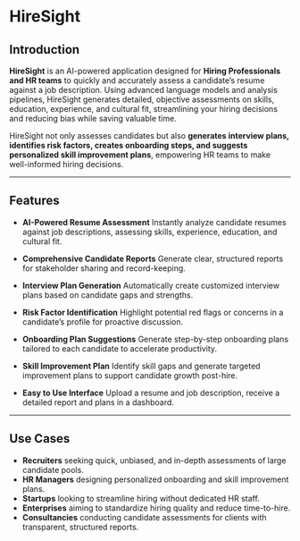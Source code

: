 # HireSight

## Introduction

**HireSight** is an AI-powered application designed for **Hiring Professionals and HR teams** to quickly and accurately assess a candidate’s resume against a job description. Using advanced language models and analysis pipelines, HireSight generates detailed, objective assessments on skills, education, experience, and cultural fit, streamlining your hiring decisions and reducing bias while saving valuable time.

HireSight not only assesses candidates but also **generates interview plans, identifies risk factors, creates onboarding steps, and suggests personalized skill improvement plans**, empowering HR teams to make well-informed hiring decisions.

---

## Features

- **AI-Powered Resume Assessment**
  Instantly analyze candidate resumes against job descriptions, assessing skills, experience, education, and cultural fit.

- **Comprehensive Candidate Reports**
  Generate clear, structured reports for stakeholder sharing and record-keeping.

- **Interview Plan Generation**
  Automatically create customized interview plans based on candidate gaps and strengths.

- **Risk Factor Identification**
  Highlight potential red flags or concerns in a candidate’s profile for proactive discussion.

- **Onboarding Plan Suggestions**
  Generate step-by-step onboarding plans tailored to each candidate to accelerate productivity.

- **Skill Improvement Plan**
  Identify skill gaps and generate targeted improvement plans to support candidate growth post-hire.

- **Easy to Use Interface**
  Upload a resume and job description, receive a detailed report and plans in a dashboard.

---

## Use Cases

- **Recruiters** seeking quick, unbiased, and in-depth assessments of large candidate pools.
- **HR Managers** designing personalized onboarding and skill improvement plans.
- **Startups** looking to streamline hiring without dedicated HR staff.
- **Enterprises** aiming to standardize hiring quality and reduce time-to-hire.
- **Consultancies** conducting candidate assessments for clients with transparent, structured reports.
